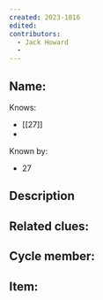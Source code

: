 ```yaml
---
created: 2023-1016
edited:
contributors:
  - Jack Howard
  - 
---
```


Name:
- 

Knows:
- [[27]]
- 

Known by:
- 27

Description
- 

Related clues:
- 
Cycle member:
- 
Item:
- 




